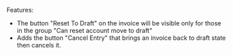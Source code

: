 Features:

- The button "Reset To Draft" on the invoice will be visible only for those in the group "Can reset account move to
  draft"
- Adds the button "Cancel Entry" that brings an invoice back to draft state then cancels it.

